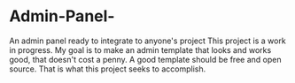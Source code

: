 # Admin-Panel-
An admin panel ready to integrate to anyone's project
This project is a work in progress. My goal is to make an admin template that looks and works good, that doesn't cost a penny. A good template should be free and open source. That is what this project seeks to accomplish.
